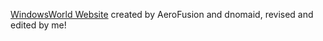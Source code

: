 [WindowsWorld Website](https://windowsworld.us) created by AeroFusion and dnomaid, revised and edited by me!
